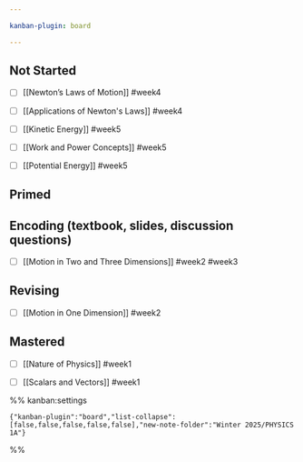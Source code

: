 ```yaml
---

kanban-plugin: board

---
```


## Not Started

- [ ] [[Newton’s Laws of Motion]] #week4
- [ ] [[Applications of Newton's Laws]] #week4
- [ ] [[Kinetic Energy]] #week5
- [ ] [[Work and Power Concepts]] #week5
- [ ] [[Potential Energy]] #week5


## Primed



## Encoding (textbook, slides, discussion questions)

- [ ] [[Motion in Two and Three Dimensions]] #week2 #week3


## Revising

- [ ] [[Motion in One Dimension]] #week2


## Mastered

- [ ] [[Nature of Physics]] #week1
- [ ] [[Scalars and Vectors]] #week1




%% kanban:settings
```
{"kanban-plugin":"board","list-collapse":[false,false,false,false,false],"new-note-folder":"Winter 2025/PHYSICS 1A"}
```
%%